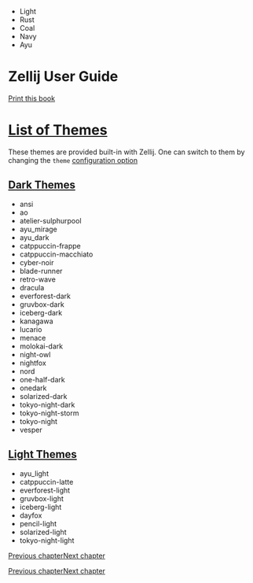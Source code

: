 - Light
- Rust
- Coal
- Navy
- Ayu

# Zellij User Guide

[Print this book](print.html "Print this book")

# [List of Themes](theme-list.html.md#list-of-themes)

These themes are provided built-in with Zellij. One can switch to them by changing the `theme` [configuration option](options.html)

## [Dark Themes](theme-list.html.md#dark-themes)

- ansi
- ao
- atelier-sulphurpool
- ayu\_mirage
- ayu\_dark
- catppuccin-frappe
- catppuccin-macchiato
- cyber-noir
- blade-runner
- retro-wave
- dracula
- everforest-dark
- gruvbox-dark
- iceberg-dark
- kanagawa
- lucario
- menace
- molokai-dark
- night-owl
- nightfox
- nord
- one-half-dark
- onedark
- solarized-dark
- tokyo-night-dark
- tokyo-night-storm
- tokyo-night
- vesper

## [Light Themes](theme-list.html.md#light-themes)

- ayu\_light
- catppuccin-latte
- everforest-light
- gruvbox-light
- iceberg-light
- dayfox
- pencil-light
- solarized-light
- tokyo-night-light

[Previous chapter](themes.html "Previous chapter")[Next chapter](legacy-themes.html "Next chapter")

[Previous chapter](themes.html "Previous chapter")[Next chapter](legacy-themes.html "Next chapter")

